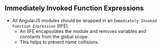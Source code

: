 ## Immediately Invoked Function Expressions
- All AngularJS modules should be wrapped in an `Immediately Invoked Function Expression` (IIFE).
	- An IIFE encapsulates the module and removes variables and constants from the global scope.
	- This helps to prevent name collisions.
